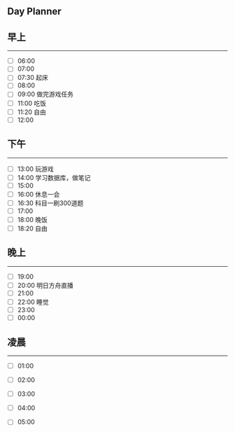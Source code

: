 ## Day Planner



## 早上
***
- [ ] 06:00
- [ ] 07:00
- [ ] 07:30 起床
- [ ] 08:00
- [ ] 09:00 做完游戏任务
- [ ] 11:00 吃饭
- [ ] 11:20 自由
- [ ] 12:00

## 下午
***
- [ ] 13:00 玩游戏
- [ ] 14:00 学习数据库，做笔记
- [ ] 15:00
- [ ] 16:00 休息一会
- [ ] 16:30 科目一刷300道题
- [ ] 17:00
- [ ] 18:00 晚饭
- [ ] 18:20 自由

## 晚上
***
- [ ] 19:00
- [ ] 20:00 明日方舟直播
- [ ] 21:00
- [ ] 22:00 睡觉
- [ ] 23:00
- [ ] 00:00

## 凌晨
***
- [ ] 01:00
- [ ] 02:00
- [ ] 03:00
- [ ] 04:00
- [ ] 05:00

